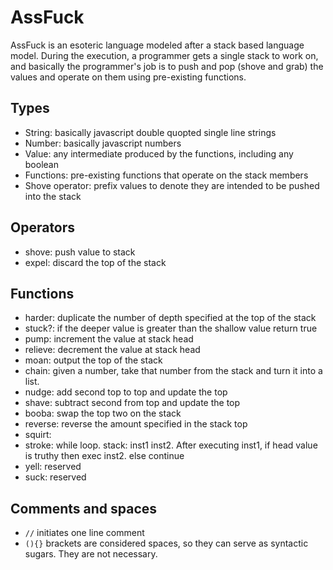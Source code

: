# AssFuck
AssFuck is an esoteric language modeled after a stack based language model.
During the execution, a programmer gets a single stack to work on, and basically the programmer's job is to push and pop (shove and grab) the values and operate on them using pre-existing functions.

## Types
* String: basically javascript double quopted single line strings
* Number: basically javascript numbers
* Value: any intermediate produced by the functions, including any boolean
* Functions: pre-existing functions that operate on the stack members
* Shove operator: prefix values to denote they are intended to be pushed into the stack

## Operators
* shove: push value to stack
* expel: discard the top of the stack

## Functions
* harder: duplicate the number of depth specified at the top of the stack
* stuck?: if the deeper value is greater than the shallow value return true
* pump: increment the value at stack head
* relieve: decrement the value at stack head
* moan: output the top of the stack
* chain: given a number, take that number from the stack and turn it into a list.
* nudge: add second top to top and update the top
* shave: subtract second from top and update the top
* booba: swap the top two on the stack
* reverse: reverse the amount specified in the stack top
* squirt: 
* stroke: while loop. stack: inst1 inst2. After executing inst1, if head value is truthy then exec inst2. else continue
* yell: reserved
* suck: reserved

## Comments and spaces
* `//` initiates one line comment
* `(){}` brackets are considered spaces, so they can serve as syntactic sugars. They are not necessary.

